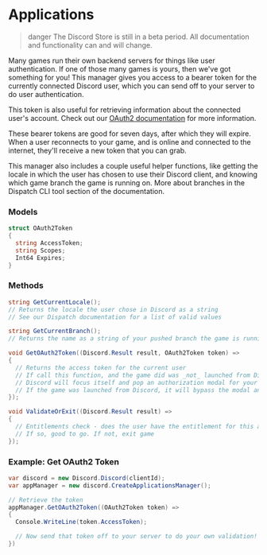 # Applications

> danger
> The Discord Store is still in a beta period. All documentation and functionality can and will change.

Many games run their own backend servers for things like user authentication. If one of those many games is yours, then we've got something for you! This manager gives you access to a bearer token for the currently connected Discord user, which you can send off to your server to do user authentication.

This token is also useful for retrieving information about the connected user's account. Check out our [OAuth2 documentation](https://discordapp.com/developers/docs/topics/oauth2) for more information.

These bearer tokens are good for seven days, after which they will expire. When a user reconnects to your game, and is online and connected to the internet, they'll receive a new token that you can grab.

This manager also includes a couple useful helper functions, like getting the locale in which the user has chosen to use their Discord client, and knowing which game branch the game is running on. More about branches in the Dispatch CLI tool section of the documentation.

### Models

```cs
struct OAuth2Token
{
  string AccessToken;
  string Scopes;
  Int64 Expires;
}
```

### Methods

```cs
string GetCurrentLocale();
// Returns the locale the user chose in Discord as a string
// See our Dispatch documentation for a list of valid values

string GetCurrentBranch();
// Returns the name as a string of your pushed branch the game is running on

void GetOAuth2Token((Discord.Result result, OAuth2Token token) =>
{
  // Returns the access token for the current user
  // If call this function, and the game did was _not_ launched from Discord
  // Discord will focus itself and pop an authorization modal for your application, and then return the token on accept
  // If the game was launched from Discord, it will bypass the modal and return the token
});

void ValidateOrExit((Discord.Result result) =>
{
  // Entitlements check - does the user have the entitlement for this application?
  // If so, good to go. If not, exit game
});
```

### Example: Get OAuth2 Token

```cs
var discord = new Discord.Discord(clientId);
var appManager = new discord.CreateApplicationsManager();

// Retrieve the token
appManager.GetOAuth2Token((OAuth2Token token) =>
{
  Console.WriteLine(token.AccessToken);

  // Now send that token off to your server to do your own validation!
})
```
